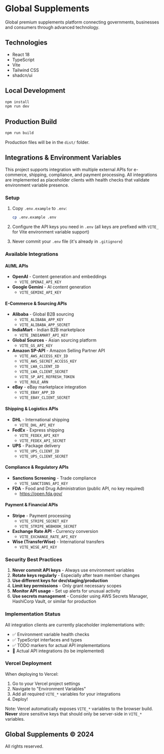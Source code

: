 # Global Supplements

Global premium supplements platform connecting governments, businesses and consumers through advanced technology.

## Technologies

- React 18
- TypeScript
- Vite
- Tailwind CSS
- shadcn/ui

## Local Development

```bash
npm install
npm run dev
```

## Production Build

```bash
npm run build
```

Production files will be in the `dist/` folder.

## Integrations & Environment Variables

This project supports integration with multiple external APIs for e-commerce, shipping, compliance, and payment processing. All integrations are implemented as placeholder clients with health checks that validate environment variable presence.

### Setup

1. Copy `.env.example` to `.env`:
   ```bash
   cp .env.example .env
   ```

2. Configure the API keys you need in `.env` (all keys are prefixed with `VITE_` for Vite environment variable support)

3. Never commit your `.env` file (it's already in `.gitignore`)

### Available Integrations

#### AI/ML APIs
- **OpenAI** - Content generation and embeddings
  - `VITE_OPENAI_API_KEY`
- **Google Gemini** - AI content generation
  - `VITE_GEMINI_API_KEY`

#### E-Commerce & Sourcing APIs
- **Alibaba** - Global B2B sourcing
  - `VITE_ALIBABA_APP_KEY`
  - `VITE_ALIBABA_APP_SECRET`
- **IndiaMart** - Indian B2B marketplace
  - `VITE_INDIAMART_API_KEY`
- **Global Sources** - Asian sourcing platform
  - `VITE_GS_API_KEY`
- **Amazon SP-API** - Amazon Selling Partner API
  - `VITE_AWS_ACCESS_KEY_ID`
  - `VITE_AWS_SECRET_ACCESS_KEY`
  - `VITE_LWA_CLIENT_ID`
  - `VITE_LWA_CLIENT_SECRET`
  - `VITE_SP_API_REFRESH_TOKEN`
  - `VITE_ROLE_ARN`
- **eBay** - eBay marketplace integration
  - `VITE_EBAY_APP_ID`
  - `VITE_EBAY_CLIENT_SECRET`

#### Shipping & Logistics APIs
- **DHL** - International shipping
  - `VITE_DHL_API_KEY`
- **FedEx** - Express shipping
  - `VITE_FEDEX_API_KEY`
  - `VITE_FEDEX_API_SECRET`
- **UPS** - Package delivery
  - `VITE_UPS_CLIENT_ID`
  - `VITE_UPS_CLIENT_SECRET`

#### Compliance & Regulatory APIs
- **Sanctions Screening** - Trade compliance
  - `VITE_SANCTIONS_API_KEY`
- **FDA** - Food and Drug Administration (public API, no key required)
  - https://open.fda.gov/

#### Payment & Financial APIs
- **Stripe** - Payment processing
  - `VITE_STRIPE_SECRET_KEY`
  - `VITE_STRIPE_WEBHOOK_SECRET`
- **Exchange Rate API** - Currency conversion
  - `VITE_EXCHANGE_RATE_API_KEY`
- **Wise (TransferWise)** - International transfers
  - `VITE_WISE_API_KEY`

### Security Best Practices

1. **Never commit API keys** - Always use environment variables
2. **Rotate keys regularly** - Especially after team member changes
3. **Use different keys for dev/staging/production**
4. **Limit key permissions** - Only grant necessary scopes
5. **Monitor API usage** - Set up alerts for unusual activity
6. **Use secrets management** - Consider using AWS Secrets Manager, HashiCorp Vault, or similar for production

### Implementation Status

All integration clients are currently placeholder implementations with:
- ✅ Environment variable health checks
- ✅ TypeScript interfaces and types
- ✅ TODO markers for actual API implementations
- 🔄 Actual API integrations (to be implemented)

### Vercel Deployment

When deploying to Vercel:

1. Go to your Vercel project settings
2. Navigate to "Environment Variables"
3. Add all required `VITE_*` variables for your integrations
4. Deploy!

Note: Vercel automatically exposes `VITE_*` variables to the browser build. **Never** store sensitive keys that should only be server-side in `VITE_*` variables.

## Global Supplements © 2024

All rights reserved.
